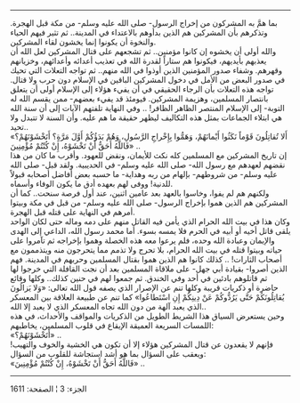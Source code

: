 ------------------------------------------------------------------------

بما همَّ به المشركون من إخراج الرسول- صلى الله عليه وسلم- من مكة قبل
الهجرة. وتذكرهم بأن المشركين هم الذين بدأوهم بالاعتداء في المدينة.. ثم
تثير فيهم الحياء والنخوة أن يكونوا إنما يخشون لقاء المشركين.  
والله أولى أن يخشوه إن كانوا مؤمنين.. ثم تشجعهم على قتال المشركين لعل
الله أن يعذبهم بأيديهم، فيكونوا هم ستاراً لقدرة الله في تعذيب أعدائه
وأعدائهم، وخزيانهم وقهرهم. وشفاء صدور المؤمنين الذين أوذوا في الله
منهم.. ثم تواجه التعلات التي تحيك في صدور البعض من الأمل في دخول
المشركين الباقين في الإسلام دون حرب ولا قتال. تواجه هذه التعلات بأن
الرجاء الحقيقي في أن يفيء هؤلاء إلى الإسلام أولى أن يتعلق بانتصار
المسلمين، وهزيمة المشركين. فيومئذ قد يفيء بعضهم- ممن يقسم الله له
التوبة- إلى الإسلام المنتصر الظاهر الظافر! .. وفي النهاية تلفتهم الآيات
إلى أن سنة الله هي ابتلاء الجماعات بمثل هذه التكاليف ليظهر حقيقة ما هم
عليه. وأن السنة لا تتبدل ولا تحيد..  
«أَلا تُقاتِلُونَ قَوْماً نَكَثُوا أَيْمانَهُمْ، وَهَمُّوا بِإِخْراجِ الرَّسُولِ، وَهُمْ بَدَؤُكُمْ أَوَّلَ مَرَّةٍ؟
أَتَخْشَوْنَهُمْ؟ فَاللَّهُ أَحَقُّ أَنْ تَخْشَوْهُ، إِنْ كُنْتُمْ مُؤْمِنِينَ» ..  
إن تاريخ المشركين مع المسلمين كله نكث للأيمان، ونقض للعهود. وأقرب ما كان
من هذا نقضهم لعهدهم مع رسول الله- صلى الله عليه وسلم- في الحديبية. ولقد
قبل- صلى الله عليه وسلم- من شروطهم- بإلهام من ربه وهداية- ما حسبه بعض
أفاضل أصحابه قبولاً للدنية! ووفى لهم بعهده أدق ما يكون الوفاء وأسماه.  
ولكنهم هم لم يفوا، وخاسوا بالعهد بعد عامين اثنين، عند أول فرصة سنحت..
كما أن المشركين هم الذين هموا بإخراج الرسول- صلى الله عليه وسلم- من قبل
في مكة وبيتوا أمرهم في النهاية على قتله قبل الهجرة.  
وكان هذا في بيت الله الحرام الذي يأمن فيه القاتل منهم على دمه وماله حتى
لكان الواحد يلقى قاتل أخيه أو أبيه في الحرم فلا يمسه بسوء. أما محمد رسول
الله، الداعي إلى الهدى والإيمان وعبادة الله وحده، فلم يرعوا معه هذه
الخصلة وهموا بإخراجه ثم تآمروا على حياته وبيتوا قتله في بيت الله الحرام،
بلا تحرج ولا تذمم مما يتحرجون منه ويتذممون مع أصحاب الثارات! .. كذلك
كانوا هم الذين هموا بقتال المسلمين وحربهم في المدينة. فهم الذين أصروا-
بقيادة أبي جهل- على ملاقاة المسلمين بعد أن نجت القافلة التي خرجوا لها ثم
قاتلوهم بادئين في أحد وفي الخندق. ثم جمعوا لهم في حنين كذلك.. وكلها
وقائع حاضرة أو ذكريات قريبة وكلها تنم عن الإصرار الذي يصفه قول الله
تعالى: «وَلا يَزالُونَ يُقاتِلُونَكُمْ حَتَّى يَرُدُّوكُمْ عَنْ دِينِكُمْ إِنِ اسْتَطاعُوا» كما تنم عن
طبيعة العلاقة بين المعسكر الذي يعبد آلهة من دون الله تجاه المعسكر الذي
لا يعبد إلا الله..  
وحين يستعرض السياق هذا الشريط الطويل من الذكريات والمواقف والأحداث، في
هذه اللمسات السريعة العميقة الإيقاع في قلوب المسلمين، يخاطبهم:  
«أَتَخْشَوْنَهُمْ؟» ..  
فإنهم لا يقعدون عن قتال المشركين هؤلاء إلا أن تكون هي الخشية والخوف
والتهيب! ويعقب على السؤال بما هو أشد استجاشة للقلوب من السؤال:  
«فَاللَّهُ أَحَقُّ أَنْ تَخْشَوْهُ، إِنْ كُنْتُمْ مُؤْمِنِينَ» ..

------------------------------------------------------------------------

الجزء: 3 ¦ الصفحة: 1611

